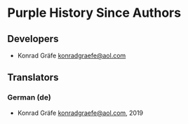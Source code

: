 # Purple History Since Authors

## Developers
- Konrad Gräfe <konradgraefe@aol.com>

## Translators
### German (de)
- Konrad Gräfe <konradgraefe@aol.com>, 2019
